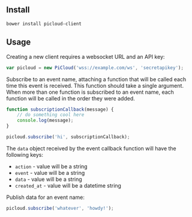 ## Install

```
bower install picloud-client
```

## Usage

Creating a new client requires a websocket URL and an API key:
```javascript
var picloud = new PiCloud('wss://example.com/ws', 'secretapikey');
```

Subscribe to an event name, attaching a function that will be called each time this event is received. This function should take a single argument. When more than one function is subscribed to an event name, each function will be called in the order they were added.
```javascript
function subscriptionCallback(message) {
    // do something cool here
    console.log(message);
}

picloud.subscribe('hi', subscriptionCallback);
```

 The `data` object received by the event callback function will have the following keys:
 * `action` - value will be a string
 * `event` - value will be a string
 * `data` - value will be a string
 * `created_at` - value will be a datetime string

Publish data for an event name:
```javascript
picloud.subscribe('whatever', 'howdy!');
```
